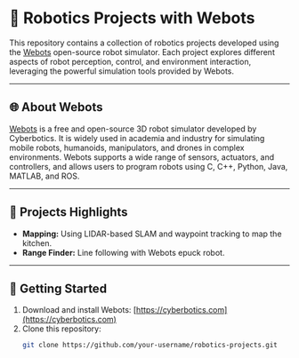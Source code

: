 # 🤖 Robotics Projects with Webots

This repository contains a collection of robotics projects developed using the [Webots](https://cyberbotics.com/) open-source robot simulator. Each project explores different aspects of robot perception, control, and environment interaction, leveraging the powerful simulation tools provided by Webots.

---

## 🌐 About Webots

[Webots](https://cyberbotics.com/) is a free and open-source 3D robot simulator developed by Cyberbotics. It is widely used in academia and industry for simulating mobile robots, humanoids, manipulators, and drones in complex environments. Webots supports a wide range of sensors, actuators, and controllers, and allows users to program robots using C, C++, Python, Java, MATLAB, and ROS.

---

## 🧠 Projects Highlights

- **Mapping:** Using LIDAR-based SLAM and waypoint tracking to map the kitchen.
- **Range Finder:** Line following with Webots epuck robot.

---

## 🚀 Getting Started

1. Download and install Webots: [https://cyberbotics.com](https://cyberbotics.com)
2. Clone this repository:
   ```bash
   git clone https://github.com/your-username/robotics-projects.git

